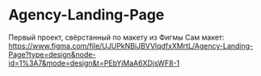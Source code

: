 # Agency-Landing-Page
Первый проект, свёрстанный по макету из Фигмы
Сам макет: https://www.figma.com/file/UJUPkNBiJBVVlqdfxXMrtL/Agency-Landing-Page?type=design&node-id=1%3A7&mode=design&t=PEbYjMaA6XDjsWF8-1
